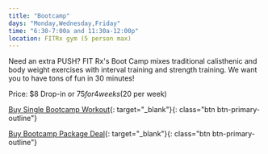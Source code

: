 ```yaml
---
title: "Bootcamp"
days: "Monday,Wednesday,Friday"
time: "6:30-7:00a and 11:30a-12:00p"
location: FITRx gym (5 person max)
---
```

Need an extra PUSH? FIT Rx's Boot Camp mixes traditional calisthenic and body weight exercises with interval training and strength training. We want you to have tons of fun in 30 minutes!

Price:
$8 Drop-in or $75 for 4 weeks ($20 per week)

[Buy Single Bootcamp Workout](https://app.acuityscheduling.com/schedule.php?owner=16546307&calendarID=2494537){: target="_blank"}{: class="btn btn-primary-outline"}

[Buy Bootcamp Package Deal](https://app.acuityscheduling.com/catalog.php?owner=16546307&category=Bootcamp+Packages+%28%40+FIT+Rx+in-person%29){: target="_blank"}{: class="btn btn-primary-outline"}